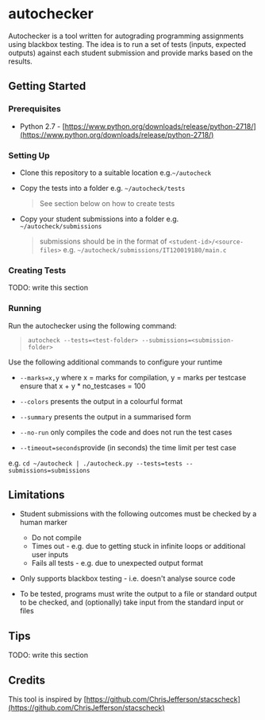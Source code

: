 
# autochecker
Autochecker is a tool written for autograding programming assignments using blackbox testing. The idea is to run a set of tests (inputs, expected outputs) against each student submission and provide marks based on the results.

## Getting Started

### Prerequisites
* Python 2.7 - [https://www.python.org/downloads/release/python-2718/](https://www.python.org/downloads/release/python-2718/)

### Setting Up
* Clone this repository to a suitable location e.g.`~/autocheck`
* Copy the tests into a folder e.g. `~/autocheck/tests`

	> See section below on how to create tests
* Copy your student submissions into a folder e.g. `~/autocheck/submissions` 

	> submissions should be in the format of
	> `<student-id>/<source-files>`
	> e.g. `~/autocheck/submissions/IT120019180/main.c`

### Creating Tests
TODO: write this section

### Running
Run the autochecker using the following command:

> `autocheck --tests=<test-folder> --submissions=<submission-folder>`

Use the following additional commands to configure your runtime
* `--marks=x,y`  where x = marks for compilation, y = marks per testcase
ensure that x + y * no_testcases = 100

* `--colors` presents the output in a colourful format
* `--summary` presents the output in a summarised form
* `--no-run` only compiles the code and does not run the test cases
* `--timeout=seconds`provide (in seconds) the time limit per test case 

e.g. `cd ~/autocheck | ./autocheck.py --tests=tests --submissions=submissions`

## Limitations
* Student submissions with the following outcomes must be checked by a human marker
	* Do not compile
	* Times out - e.g. due to getting stuck in infinite loops or additional user inputs
	* Fails all tests - e.g. due to unexpected output format
	
* Only supports blackbox testing - i.e. doesn't analyse source code 
* To be tested, programs must write the output to a file or standard output to be checked, and (optionally) take input from the standard input or files

## Tips
TODO: write this section

## Credits
This tool is inspired by [https://github.com/ChrisJefferson/stacscheck](https://github.com/ChrisJefferson/stacscheck)
